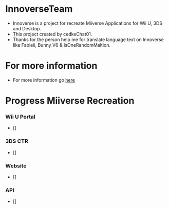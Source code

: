 # InnoverseTeam
- Innoverse is a project for recreate Miiverse Applications for Wii U, 3DS and Desktop.
- This project created by cedkeChat01.
- Thanks for the person help me for translate language text on Innoverse like Fabieii, Bunny_V6 & IsOneRandomMaltion.
  
# For more information
- For more information go [here](https://github.com/InnoverseTeam/Innoverse/blob/main/README.md)

# Progress Miiverse Recreation
### Wii U Portal
- [] 

### 3DS CTR
- [] 

### Website 
- [] 

### API
- [] 
